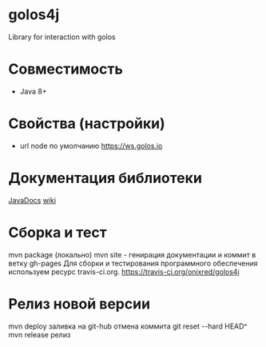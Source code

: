 # golos4j
Library for interaction with golos

# Совместимость
* Java 8+


# Свойства (настройки)
* url node по умолчанию https://ws.golos.io

# Документация библиотеки
 [JavaDocs](https://onixred.github.io/golos4j)
 [wiki](https://github.com/onixred/golos4j/wiki)

# Сборка и тест
mvn package (локально)
mvn site - генирация документации и коммит в ветку gh-pages
Для сборки и тестирования программного обеспечения используем  ресурс travis-ci.org.
https://travis-ci.org/onixred/golos4j


# Релиз новой версии
mvn deploy заливка на git-hub
отмена коммита  git reset --hard HEAD^
mvn release релиз

